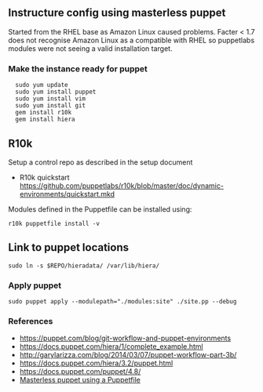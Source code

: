 ## Instructure config using masterless puppet
 
Started from the RHEL base as Amazon Linux caused problems.  Facter < 1.7 does not recognise Amazon Linux as a compatible with RHEL so puppetlabs modules were not seeing a valid installation target.

### Make the instance ready for puppet
```
  sudo yum update
  sudo yum install puppet
  sudo yum install vim
  sudo yum install git
  gem install r10k
  gem install hiera
```

## R10k
Setup a  control repo as described in the  setup document
* R10k quickstart https://github.com/puppetlabs/r10k/blob/master/doc/dynamic-environments/quickstart.mkd

Modules defined in the Puppetfile can be installed using:
```
r10k puppetfile install -v
```

## Link to puppet locations
```
sudo ln -s $REPO/hieradata/ /var/lib/hiera/
```

### Apply puppet
```
sudo puppet apply --modulepath="./modules:site" ./site.pp --debug
````


### References
* https://puppet.com/blog/git-workflow-and-puppet-environments
* https://docs.puppet.com/hiera/1/complete_example.html
* http://garylarizza.com/blog/2014/03/07/puppet-workflow-part-3b/
* https://docs.puppet.com/hiera/3.2/puppet.html
* https://docs.puppet.com/puppet/4.8/
* [Masterless puppet using a Puppetfile](https://gist.github.com/brasey/030b318a37b07acd21af)

